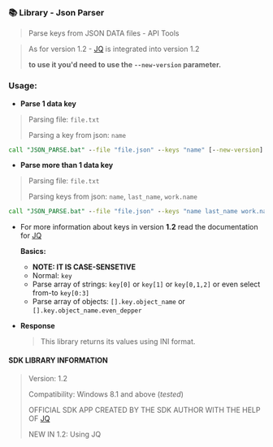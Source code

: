 ### 📚 Library - Json Parser

> Parse keys from JSON DATA files - API Tools

> As for version 1.2 - [JQ](https://stedolan.github.io/jq/) is integrated into version 1.2
>
> **to use it you'd need to use the `--new-version` parameter.**

### Usage:
- **Parse 1 data key**

> Parsing file: `file.txt`
>
> Parsing a key from json: `name`
```bat
call "JSON_PARSE.bat" --file "file.json" --keys "name" [--new-version]
```

- **Parse more than 1 data key**

> Parsing file: `file.txt`
>
> Parsing keys from json: `name`, `last_name`, `work.name`

```bat
call "JSON_PARSE.bat" --file "file.json" --keys "name last_name work.name" [--new-version]
```

- For more information about keys in version **1.2** read the documentation for [JQ](https://stedolan.github.io/jq/)

    **Basics:**
    - **NOTE: IT IS CASE-SENSETIVE**
    - Normal: `key`
    - Parse array of strings: `key[0]` or `key[1]` or `key[0,1,2]` or even select from-to `key[0:3]`
    - Parse array of objects: `[].key.object_name` or `[].key.object_name.even_depper`

- **Response**

    > This library returns its values using INI format.

#### SDK LIBRARY INFORMATION
> Version: 1.2
>
> Compatibility: Windows 8.1 and above (_tested_)
>
> OFFICIAL SDK APP CREATED BY THE SDK AUTHOR WITH THE HELP OF [JQ](https://stedolan.github.io/jq/)
>
> NEW IN 1.2: Using JQ